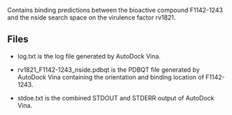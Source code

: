 Contains binding predictions between the bioactive compound F1142-1243 and the nside search space on the virulence factor rv1821.

## Files

- log.txt is the log file generated by AutoDock Vina.

- rv1821_F1142-1243_nside.pdbqt is the PDBQT file generated by AutoDock Vina containing the orientation and binding location of F1142-1243.

- stdoe.txt is the combined STDOUT and STDERR output of AutoDock Vina.

